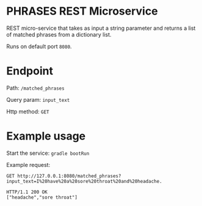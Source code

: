 # PHRASES REST Microservice

REST micro-service that takes as input a string 
parameter and returns a list of matched phrases from a dictionary list.

Runs on default port `8080`.

# Endpoint

Path: `/matched_phrases`

Query param: `input_text`

Http method: `GET`

# Example usage

Start the service:
```gradle bootRun```

Example request:
```
GET http://127.0.0.1:8080/matched_phrases?input_text=I%20have%20a%20sore%20throat%20and%20headache.
```

```
HTTP/1.1 200 OK
["headache","sore throat"]
```
